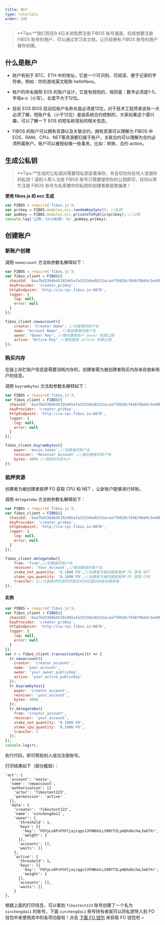 ```yaml
---
title: 账户
type: tutorials
order: 240
---
```


> **Tips:**我们将在9.4日关闭免费注册 FIBOS 账号通道，后续想要注册 FIBOS 账号的用户，可以通过学习本文档，让已经拥有 FIBOS 账号的用户替你创建。

## 什么是账户

- 账户有别于 BTC、ETH 中的地址，它是一个可识别、可阅读、便于记录的字符串，例如：你的游戏英文昵称 hellofibos。

- 账户的命名按照 EOS 的账户设计，它是有规则的，规则是：数字必须是1-5，字母a-z（小写），长度不大于12位。

- 目前 EOS BIOS 启动后账户名称长度必须是12位，对于技术工程师来说有一点必须了解，短账户名（小于12位）是由系统合约控制的，大家如果这个感兴趣，可以了解一下 EOS 的短名称竞标的相关信息。

- FIBOS 的账户可以拥有资源以及关联合约，拥有资源可以理解为 FIBOS 中 EOS、RAM、CPU、NET等资源都归属于账户，关联合约可以理解为合约必须所属账户。账户可以被授权做一些事务，比如：转账、合约 action。

## 生成公私钥

>**Tips:**生成的公私钥对需要将私钥妥善保存，并且切勿向任何人泄漏你的私钥！请别人帮人注册 FIBOS 账号只需要提供你的公钥即可，任何以帮忙注册 FIBOS 账号为名索要你的私钥的创建者都是欺骗者！

**使用 fibos.js 的 ecc 生成**

```javascript
var FIBOS = require('fibos.js');
var prikey = FIBOS.modules.ecc.randomKeySync(); //私钥
var pubkey = FIBOS.modules.ecc.privateToPublic(prikey); //公钥
console.log('公钥: %s\n私钥: %s',pubkey,prikey);
```



## 创建账户

### 新账户创建

调用 `newaccount` 方法和参数名解释如下：

```javascript
var FIBOS = require('fibos.js');
var fibos_client = FIBOS({
  chainId: '6aa7bd33b6b45192465afa3553dedb531acaaff8928cf64b70bd4c5e49b7ec6a',
  keyProvider: 'creator_priKey',
  httpEndpoint: 'http://ca-rpc.fibos.io:8870',
  logger: {
    log: null,
    error: null
  }
});

fibos_client.newaccount({
    creator: "Creator Name", //创建者的账户名
    name: "Account Name", //被创建者的账户名
    owner: "Owner Key", //被创建者账户 owner 权限公钥
    active: "Active Key" //被创建者 active 权限公钥
});  
```

###  购买内存

在链上存贮账户信息是需要消耗内存的，创建者需为被创建者购买内存来存放新账户的信息。

调用 `buyrambytes` 方法和参数名解释如下：

```javascript
var FIBOS = require('fibos.js');
var fibos_client = FIBOS({
  chainId: '6aa7bd33b6b45192465afa3553dedb531acaaff8928cf64b70bd4c5e49b7ec6a',
  keyProvider: 'creator_priKey',
  httpEndpoint: 'http://ca-rpc.fibos.io:8870',
  logger: {
    log: null,
    error: null
  }
});

fibos_client.buyrambytes({
    payer: 'eosio.token',//创建者的账户名
    receiver: 'Receiver Account',//被创建者的账户名
    bytes: 4096 //消耗的内存大小
});
```

### 抵押资源

创建者为被创建者抵押 FO 获取 CPU 和 NET ，让新账户能够进行转账。

调用 `delegatebw` 方法和参数名解释如下：

```javascript
var FIBOS = require('fibos.js');
var fibos_client = FIBOS({
  chainId: '6aa7bd33b6b45192465afa3553dedb531acaaff8928cf64b70bd4c5e49b7ec6a',
  keyProvider: 'creator_priKey',
  httpEndpoint: 'http://ca-rpc.fibos.io:8870',
  logger: {
    log: null,
    error: null
  }
});

fibos_client.delegatebw({
    from: 'from',//创建者的账户名
    receiver: 'Your_Account',//被创建者的账户名
    stake_net_quantity: '0.1000 FO',//创建者为被创建者抵押 FO 获取 NET
    stake_cpu_quantity: '0.1000 FO',//创建者为被创建者抵押 FO 获取 CPU
    transfer: 1//代表抵押资源同时是否将对应通证转账给接受者
});
```

#### 实例

```javascript
var FIBOS = require('fibos.js');
var fibos_client = FIBOS({
  chainId: '6aa7bd33b6b45192465afa3553dedb531acaaff8928cf64b70bd4c5e49b7ec6a',
  keyProvider: 'creator_priKey',
  httpEndpoint: 'http://ca-rpc.fibos.io:8870',
  logger: {
    log: null,
    error: null
  }
});
var r = fibos_client.transactionSync(tr => {
  tr.newaccount({
    creator: 'creator_account',
    name: 'your_account',
    owner: 'your_owner_publicKey',
    active: 'your_active_publicKey'
  });
  tr.buyrambytes({
    payer: 'creator_account',
    receiver: 'your_account',
    bytes: 4096
  });
  tr.delegatebw({
    from: 'creator_account',
    receiver: 'your_account',
    stake_net_quantity: '0.1000 FO',
    stake_cpu_quantity: '0.1000 FO',
    transfer: 1
  });
});
console.log(r);
```

执行代码，即可帮助别人成功注册账号。

打印结果如下（部分截取）：

```
'act': {
  'account': 'eosio',
  'name': 'newaccount',
  'authorization': [{
    'actor': 'fibostest123',
    'permission': 'active'
  }],
  'data': {
    'creator': 'fibostest123',
    'name': 'xinchengdai1',
    'owner': {
      'threshold': 1,
      'keys': [{
        'key': 'FO7yLv8FvFhFCjajcqgnJJFHBUnLLS9BYfZLymQXoDu7wL3a67Xr',
        'weight': 1
      }],
      'accounts': [],
      'waits': []
    },
    'active': {
      'threshold': 1,
      'keys': [{
        'key': 'FO7yLv8FvFhFCjajcqgnJJFHBUnLLS9BYfZLymQXoDu7wL3a67Xr',
        'weight': 1
      }],
      'accounts': [],
      'waits': []
    }
},
```

根据上面的打印信息，可以看到 `fibostest123` 账号创建了一个名为 `xinchengdai1` 的账号，下面 `xinchengdai1` 账号持有者就可以将私钥导入到 FO 钱包中来使用其中的各项功能啦！点击 [下载 FO 钱包](http://wallet.fo/) 来获取 FO 钱包吧 ~